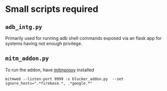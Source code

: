 # Small scripts required 

## `adb_intg.py`

Primarily used for running adb shell commands exposed via an flask app for systems having not enough privilege.


## `mitm_addon.py`

To run the addon, have [mitmproxy](https://docs.mitmproxy.org/stable/overview-installation/) installed

``mitmweb --listen-port 9999 -s blocker_addon.py  --set ignore_hosts=".*firebase.*, .*google.*"``
